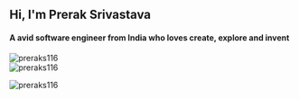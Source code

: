 <h2 align="left">Hi, I'm Prerak Srivastava</h2>
<h4 align="left">A avid software engineer from India who loves create, explore and invent</h4>


<p><img align="left" src="https://github-readme-stats.vercel.app/api/top-langs?username=preraks116&show_icons=true&locale=en&layout=compact" alt="preraks116" /></p>
<br>
<img align="center" src="https://github-readme-stats.vercel.app/api?username=preraks116&show_icons=true&locale=en" alt="preraks116" />

<p><img align="center" src="https://github-readme-streak-stats.herokuapp.com/?user=preraks116&" alt="preraks116" /></p>
